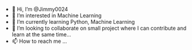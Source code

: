 - 👋 Hi, I’m @Jimmy0024
- 👀 I’m interested in Machine Learning
- 🌱 I’m currently learning Python, Machine Learning
- 💞️ I’m looking to collaborate on small project where I can contribute and learn at the same time...
- 📫 How to reach me ... 

<!---
Jimmy0024/Jimmy0024 is a ✨ special ✨ repository because its `README.md` (this file) appears on your GitHub profile.
You can click the Preview link to take a look at your changes.
--->
